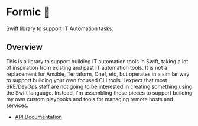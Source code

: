 # Formic 🐜

Swift library to support IT Automation tasks.

## Overview

This is a library to support building IT automation tools in Swift, taking a lot of inspiration from existing and past IT automation tools.
It is not a replacement for Ansible, Terraform, Chef, etc, but operates in a similar way to support building your own focused CLI tools.
I expect that most SRE/DevOps staff are not going to be interested in creating something using the Swift language.
Instead, I'm assembling these pieces to support building my own custom playbooks and tools for managing remote hosts and services.

- [API Documentation](https://swiftpackageindex.com/heckj/formic/main/documentation/formic)
